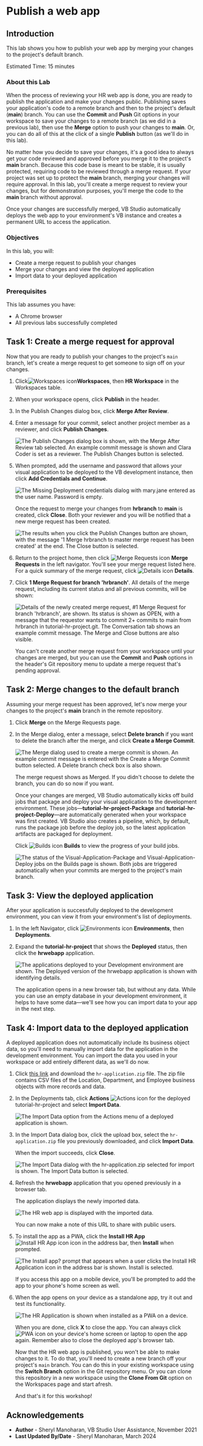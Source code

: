 # Publish a web app

## Introduction

This lab shows you how to publish your web app by merging your changes to the project's default branch.

Estimated Time: 15 minutes

### About this Lab

When the process of reviewing your HR web app is done, you are ready to publish the application and make your changes public. Publishing saves your application's code to a remote branch and then to the project's default (**main**) branch. You can use the **Commit** and **Push** Git options in your workspace to save your changes to a remote branch (as we did in a previous lab), then use the **Merge** option to push your changes to **main**. Or, you can do all of this at the click of a single **Publish** button (as we'll do in this lab).

No matter how you decide to save your changes, it's a good idea to always get your code reviewed and approved before you merge it to the project's **main** branch. Because this code base is meant to be stable, it is usually protected, requiring code to be reviewed through a merge request. If your project was set up to protect the **main** branch, merging your changes will require approval. In this lab, you'll create a merge request to review your changes, but for demonstration purposes, you'll merge the code to the **main** branch without approval.

Once your changes are successfully merged, VB Studio automatically deploys the web app to your environment's VB instance and creates a permanent URL to access the application.

### Objectives

In this lab, you will:

* Create a merge request to publish your changes
* Merge your changes and view the deployed application
* Import data to your deployed application

### Prerequisites

This lab assumes you have:

* A Chrome browser
* All previous labs successfully completed

## Task 1: Create a merge request for approval

Now that you are ready to publish your changes to the project's `main` branch, let's create a merge request to get someone to sign off on your changes.

1. Click![Workspaces icon](images/vbs-workspaces-icon.png)**Workspaces**, then **HR Workspace** in the Workspaces table.
2. When your workspace opens, click **Publish** in the header.
3. In the Publish Changes dialog box, click **Merge After Review**.
4. Enter a message for your commit, select another project member as a reviewer, and click **Publish Changes**.

    ![The Publish Changes dialog box is shown, with the Merge After Review tab selected. An example commit message is shown and Clara Coder is set as a reviewer. The Publish Changes button is selected.](images/create-mr.png "")

5. When prompted, add the username and password that allows your visual application to be deployed to the VB development instance, then click **Add Credentials and Continue**.

    ![The Missing Deployment credentials dialog with mary.jane entered as the user name. Password is empty.](images/credentials.png "")

    Once the request to merge your changes from **hrbranch** to **main** is created, click **Close**. Both your reviewer and you will be notified that a new merge request has been created.

    ![The results when you click the Publish Changes button are shown, with the message '1 Merge hrbranch to master merge request has been created' at the end. The Close button is selected.](images/create-mr-result.png "")

6. Return to the project home, then click ![Merge Requests icon](images/vbs-mergerequest-icon.png) **Merge Requests** in the left navigator. You'll see your merge request listed here. For a quick summary of the merge request, click ![Details icon](images/details-icon.png) **Details**.
7. Click **1 Merge Request for branch 'hrbranch'**. All details of the merge request, including its current status and all previous commits, will be shown:

    ![Details of the newly created merge request, #1 Merge Request for branch 'hrbranch', are shown. Its status is shown as OPEN, with a message that the requestor wants to commit 2+ commits to main from hrbranch in tutorial-hr-project.git. The Conversation tab shows an example commit message. The Merge and Close buttons are also visible.](images/create-mr-view.png "")

    You can't create another merge request from your workspace until your changes are merged, but you can use the **Commit** and **Push** options in the header's Git repository menu to update a merge request that's pending approval.

## Task 2: Merge changes to the default branch

Assuming your merge request has been approved, let's now merge your changes to the project's **main** branch in the remote repository.

1. Click **Merge** on the Merge Requests page.
2. In the Merge dialog, enter a message, select **Delete branch** if you want to delete the branch after the merge, and click **Create a Merge Commit**.

    ![The Merge dialog used to create a merge commit is shown. An example commit message is entered with the Create a Merge Commit button selected. A Delete branch check box is also shown.](images/merge-mr.png "")

    The merge request shows as Merged. If you didn't choose to delete the branch, you can do so now if you want.

    Once your changes are merged, VB Studio automatically kicks off build jobs that package and deploy your visual application to the development environment. These jobs—**tutorial-hr-project-Package** and **tutorial-hr-project-Deploy**—are automatically generated when your workspace was first created. VB Studio also creates a pipeline, which, by default, runs the package job before the deploy job, so the latest application artifacts are packaged for deployment.

    Click ![Builds icon](images/vbs-builds-icon.png) **Builds** to view the progress of your build jobs.

    ![The status of the Visual-Application-Package and Visual-Application-Deploy jobs on the Builds page is shown. Both jobs are triggered automatically when your commits are merged to the project's main branch.](images/merge-mr-result.png "")

## Task 3: View the deployed application

After your application is successfully deployed to the development environment, you can view it from your environment's list of deployments.

1. In the left Navigator, click ![Environments icon](images/vbs-environments-icon.png) **Environments**, then **Deployments**.
2. Expand the **tutorial-hr-project** that shows the **Deployed** status, then click the **hrwebapp** application.

    ![The applications deployed to your Development environment are shown. The Deployed version of the hrwebapp application is shown with identifying details.](images/deployed-application.png "")

    The application opens in a new browser tab, but without any data. While you can use an empty database in your development environment, it helps to have some data—we'll see how you can import data to your app in the next step.

## Task 4: Import data to the deployed application

A deployed application does not automatically include its business object data, so you'll need to manually import data for the application in the development environment. You can import the data you used in your workspace or add entirely different data, as we'll do now.

1. Click [this link](https://c4u04.objectstorage.us-ashburn-1.oci.customer-oci.com/p/EcTjWk2IuZPZeNnD_fYMcgUhdNDIDA6rt9gaFj_WZMiL7VvxPBNMY60837hu5hga/n/c4u04/b/livelabsfiles/o/developer-library/hr-application.zip) and download the `hr-application.zip` file. The zip file contains CSV files of the Location, Department, and Employee business objects with more records and data.
2. In the Deployments tab, click **Actions** ![Actions icon](images/vbs-actions-icon.png) for the deployed tutorial-hr-project and select **Import Data**.

    ![The Import Data option from the Actions menu of a deployed application is shown.](images/deployed-application-import-data.png "")

3. In the Import Data dialog box, click the upload box, select the `hr-application.zip` file you previously downloaded, and click **Import Data**.

    When the import succeeds, click **Close**.

    ![The Import Data dialog with the hr-application.zip selected for import is shown. The Import Data button is selected.](images/deployed-application-import-data-1.png "")

4. Refresh the **hrwebapp** application that you opened previously in a browser tab.

    The application displays the newly imported data.

    ![The HR web app is displayed with the imported data.](images/deployed-application-live-data.png "")

    You can now make a note of this URL to share with public users.

5. To install the app as a PWA, click the **Install HR App** ![Install HR App icon](images/install-app-icon.png) icon in the address bar, then **Install** when prompted.

    ![The Install app? prompt that appears when a user clicks the Install HR Application icon in the address bar is shown. Install is selected.](images/install-as-pwa.png "")

    If you access this app on a mobile device, you'll be prompted to add the app to your phone's home screen as well.

6. When the app opens on your device as a standalone app, try it out and test its functionality.

   ![The HR Application is shown when installed as a PWA on a device.](images/pwa-installed.png "")

    When you are done, click **X** to close the app. You can always click ![PWA icon](images/pwa-desktop-icon.png) on your device's home screen or laptop to open the app again. Remember also to close the deployed app's browser tab.

    Now that the HR web app is published, you won't be able to make changes to it. To do that, you'll need to create a new branch off your project's `main` branch. You can do this in your existing workspace using the **Switch Branch** option in the Git repository menu. Or you can clone this repository in a new workspace using the **Clone From Git** option on the Workspaces page and start afresh.

    And that's it for this workshop!

## Acknowledgements

* **Author** - Sheryl Manoharan, VB Studio User Assistance, November 2021
* **Last Updated By/Date** - Sheryl Manoharan, March 2024